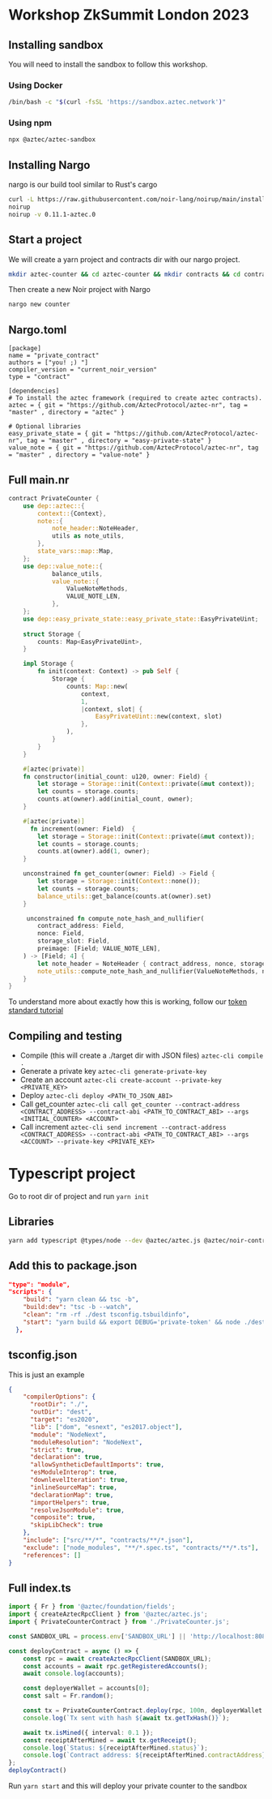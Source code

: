 # Workshop ZkSummit London 2023
## Installing sandbox
You will need to install the sandbox to follow this workshop.
### Using Docker
```bash
/bin/bash -c "$(curl -fsSL 'https://sandbox.aztec.network')"
```
### Using npm
```bash
npx @aztec/aztec-sandbox
```

## Installing Nargo
nargo is our build tool similar to Rust's cargo 
```bash
curl -L https://raw.githubusercontent.com/noir-lang/noirup/main/install | bash
noirup
noirup -v 0.11.1-aztec.0
```

## Start a project
We will create a yarn project and contracts dir with our nargo project.
```bash
mkdir aztec-counter && cd aztec-counter && mkdir contracts && cd contracts
```
Then create a new Noir project with Nargo
```bash
nargo new counter
```

## Nargo.toml
```
[package]
name = "private_contract"
authors = ["you! ;) "]
compiler_version = "current_noir_version"
type = "contract"

[dependencies]
# To install the aztec framework (required to create aztec contracts).
aztec = { git = "https://github.com/AztecProtocol/aztec-nr", tag = "master" , directory = "aztec" }

# Optional libraries
easy_private_state = { git = "https://github.com/AztecProtocol/aztec-nr", tag = "master" , directory = "easy-private-state" }
value_note = { git = "https://github.com/AztecProtocol/aztec-nr", tag = "master" , directory = "value-note" }
```
## Full main.nr

```rust
contract PrivateCounter {
    use dep::aztec::{
        context::{Context},
        note::{
            note_header::NoteHeader,
            utils as note_utils,
        },
        state_vars::map::Map,
    };
    use dep::value_note::{
            balance_utils,
            value_note::{
                ValueNoteMethods,
                VALUE_NOTE_LEN,
            },
    };
    use dep::easy_private_state::easy_private_state::EasyPrivateUint;
        
    struct Storage {
        counts: Map<EasyPrivateUint>,
    }

    impl Storage {
        fn init(context: Context) -> pub Self {
            Storage {
                counts: Map::new(
                    context,
                    1,
                    |context, slot| {
                        EasyPrivateUint::new(context, slot)
                    },
                ),
            }
        }
    }

    #[aztec(private)]
    fn constructor(initial_count: u120, owner: Field) {
        let storage = Storage::init(Context::private(&mut context));
        let counts = storage.counts;
        counts.at(owner).add(initial_count, owner);
    }

    #[aztec(private)]
      fn increment(owner: Field)  {
        let storage = Storage::init(Context::private(&mut context));
        let counts = storage.counts;
        counts.at(owner).add(1, owner);
    }

    unconstrained fn get_counter(owner: Field) -> Field {
        let storage = Storage::init(Context::none());
        let counts = storage.counts;
        balance_utils::get_balance(counts.at(owner).set)
    }

     unconstrained fn compute_note_hash_and_nullifier(
        contract_address: Field,
        nonce: Field,
        storage_slot: Field,
        preimage: [Field; VALUE_NOTE_LEN],
    ) -> [Field; 4] {
        let note_header = NoteHeader { contract_address, nonce, storage_slot };
        note_utils::compute_note_hash_and_nullifier(ValueNoteMethods, note_header, preimage)
    }
}
```
To understand more about exactly how this is working, follow our [token standard tutorial](https://docs.aztec.network/dev_docs/getting_started/token_contract_tutorial)

## Compiling and testing
* Compile (this will create a ./target dir with JSON files)
`aztec-cli compile .` 
* Generate a private key
`aztec-cli generate-private-key`
* Create an account
`aztec-cli create-account --private-key <PRIVATE_KEY>`
* Deploy
`aztec-cli deploy <PATH_TO_JSON_ABI>`
* Call get_counter
`aztec-cli call get_counter --contract-address <CONTRACT_ADDRESS> --contract-abi <PATH_TO_CONTRACT_ABI> --args <INITIAL_COUNTER> <ACCOUNT>`
* Call increment
`aztec-cli send increment --contract-address <CONTRACT_ADDRESS> --contract-abi <PATH_TO_CONTRACT_ABI> --args <ACCOUNT> --private-key <PRIVATE_KEY>`

# Typescript project
Go to root dir of project and run `yarn init`

## Libraries
```bash
yarn add typescript @types/node --dev @aztec/aztec.js @aztec/noir-contracts
```
## Add this to package.json 
```json
"type": "module",
"scripts": {
    "build": "yarn clean && tsc -b",
    "build:dev": "tsc -b --watch",
    "clean": "rm -rf ./dest tsconfig.tsbuildinfo",
    "start": "yarn build && export DEBUG='private-token' && node ./dest/src/index.js"
  },
```

## tsconfig.json
This is just an example
```json
{
    "compilerOptions": {
      "rootDir": "./",
      "outDir": "dest",
      "target": "es2020",
      "lib": ["dom", "esnext", "es2017.object"],
      "module": "NodeNext",
      "moduleResolution": "NodeNext",
      "strict": true,
      "declaration": true,
      "allowSyntheticDefaultImports": true,
      "esModuleInterop": true,
      "downlevelIteration": true,
      "inlineSourceMap": true,
      "declarationMap": true,
      "importHelpers": true,
      "resolveJsonModule": true,
      "composite": true,
      "skipLibCheck": true
    },
    "include": ["src/**/*", "contracts/**/*.json"],
    "exclude": ["node_modules", "**/*.spec.ts", "contracts/**/*.ts"],
    "references": []
}
```

## Full index.ts
```typescript
import { Fr } from '@aztec/foundation/fields';
import { createAztecRpcClient } from '@aztec/aztec.js';
import { PrivateCounterContract } from './PrivateCounter.js';

const SANDBOX_URL = process.env['SANDBOX_URL'] || 'http://localhost:8080';

const deployContract = async () => {
    const rpc = await createAztecRpcClient(SANDBOX_URL);
    const accounts = await rpc.getRegisteredAccounts();
    await console.log(accounts);

    const deployerWallet = accounts[0];
    const salt = Fr.random();

    const tx = PrivateCounterContract.deploy(rpc, 100n, deployerWallet.address).send({ contractAddressSalt: salt });
    console.log(`Tx sent with hash ${await tx.getTxHash()}`);

    await tx.isMined({ interval: 0.1 });
    const receiptAfterMined = await tx.getReceipt();
    console.log(`Status: ${receiptAfterMined.status}`);
    console.log(`Contract address: ${receiptAfterMined.contractAddress}`);
};
deployContract()
```
Run `yarn start` and this will deploy your private counter to the sandbox